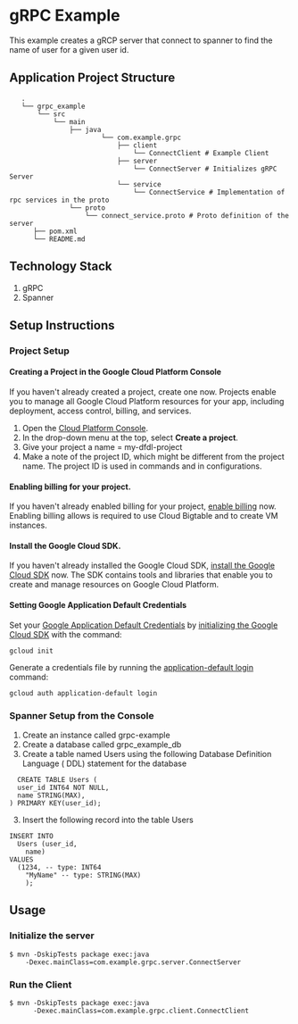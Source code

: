 # gRPC Example

This example creates a gRCP server that connect to spanner to find the name of
user for a given user id.

## Application Project Structure

 ```
    .
    └── grpc_example
        └── src
            └── main
                ├── java
                        └── com.example.grpc
                            ├── client
                                └── ConnectClient # Example Client
                            ├── server
                                └── ConnectServer # Initializes gRPC Server
                            └── service
                                └── ConnectService # Implementation of rpc services in the proto
                └── proto
                    └── connect_service.proto # Proto definition of the server
       ├── pom.xml
       └── README.md
```

## Technology Stack

1. gRPC
2. Spanner

## Setup Instructions

### Project Setup

#### Creating a Project in the Google Cloud Platform Console

If you haven't already created a project, create one now. Projects enable you to
manage all Google Cloud Platform resources for your app, including deployment,
access control, billing, and services.

1. Open the [Cloud Platform Console][cloud-console].
1. In the drop-down menu at the top, select **Create a project**.
1. Give your project a name = my-dfdl-project
1. Make a note of the project ID, which might be different from the project
   name. The project ID is used in commands and in configurations.

[cloud-console]: https://console.cloud.google.com/

#### Enabling billing for your project.

If you haven't already enabled billing for your
project, [enable billing][enable-billing] now. Enabling billing allows is
required to use Cloud Bigtable and to create VM instances.

[enable-billing]: https://console.cloud.google.com/project/_/settings

#### Install the Google Cloud SDK.

If you haven't already installed the Google Cloud
SDK, [install the Google Cloud SDK][cloud-sdk] now. The SDK contains tools and
libraries that enable you to create and manage resources on Google Cloud
Platform.

[cloud-sdk]: https://cloud.google.com/sdk/

#### Setting Google Application Default Credentials

Set
your [Google Application Default Credentials][application-default-credentials]
by [initializing the Google Cloud SDK][cloud-sdk-init] with the command:

```
gcloud init
```

Generate a credentials file by running the
[application-default login](https://cloud.google.com/sdk/gcloud/reference/auth/application-default/login)
command:

```
gcloud auth application-default login
```

[cloud-sdk-init]: https://cloud.google.com/sdk/docs/initializing

[application-default-credentials]: https://developers.google.com/identity/protocols/application-default-credentials

### Spanner Setup from the Console

1. Create an instance called grpc-example
2. Create a database called grpc_example_db
3. Create a table named Users using the following Database Definition Language (
   DDL) statement for the database

```
  CREATE TABLE Users (
  user_id INT64 NOT NULL,
  name STRING(MAX),
) PRIMARY KEY(user_id);
```

3. Insert the following record into the table Users

```
INSERT INTO
  Users (user_id,
    name)
VALUES
  (1234, -- type: INT64
    "MyName" -- type: STRING(MAX)
    );
```

## Usage

### Initialize the server

```
$ mvn -DskipTests package exec:java 
    -Dexec.mainClass=com.example.grpc.server.ConnectServer

```

### Run the Client

```
$ mvn -DskipTests package exec:java 
      -Dexec.mainClass=com.example.grpc.client.ConnectClient
```